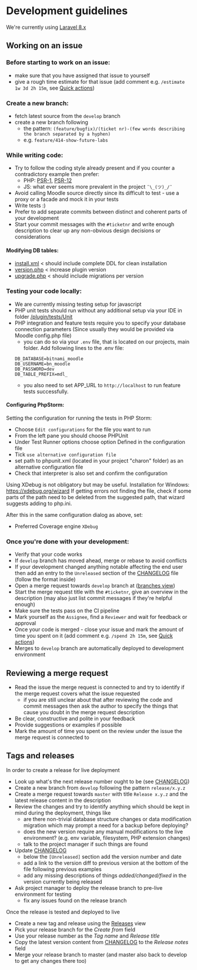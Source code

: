 # Development guidelines

We're currently using [Laravel 8.x](https://laravel.com/docs/8.x/releases)

## Working on an issue

### Before starting to work on an issue:

- make sure that you have assigned that issue to yourself
- give a rough time estimate for that issue (add comment e.g. `/estimate 1w 3d 2h 15m`, see [Quick actions](https://gitlab.cs.ttu.ee/help/user/project/quick_actions))

### Create a new branch:

- fetch latest source from the `develop` branch
- create a new branch following
  - the pattern: `(feature/bugfix)/(ticket nr)-(few words describing the branch separated by a hyphen)`
  - e.g. `feature/414-show-future-labs`
  
### While writing code:

- Try to follow the coding style already present and if you counter a contradictory example then prefer:
  - PHP: [PSR-1](https://www.php-fig.org/psr/psr-1/), [PSR-12](https://www.php-fig.org/psr/psr-12/)
  - JS: what ever seems more prevalent in the project `¯\_(ツ)_/¯`
- Avoid calling Moodle source directly since its difficult to test - use a proxy or a facade and mock it in your tests
- Write tests :)
- Prefer to add separate commits between distinct and coherent parts of your development
- Start your commit messages with the `#ticketnr` and write enough description to clear up any non-obvious design decisions or considerations

#### Modifying DB tables:

- [install.xml](/db/install.xml) < should include complete DDL for clean installation
- [version.php](/version.php) < increase plugin version
- [upgrade.php](/db/upgrade.php) < should include migrations per version

### Testing your code locally:

- We are currently missing testing setup for javascript
- PHP unit tests should run without any additional setup via your IDE in folder [/plugin/tests/Unit](/plugin/tests/Unit)
- PHP integration and feature tests require you to specify your database connection parameters (Since usually they would be provided via Moodle config.php file)
  - you can do so via your `.env` file, that is located on our projects, main folder. Add following lines to the .env file:
  ```
  DB_DATABASE=bitnami_moodle
  DB_USERNAME=bn_moodle
  DB_PASSWORD=dev
  DB_TABLE_PREFIX=mdl_
  ```
  - you also need to set APP_URL to ```http://localhost``` to run feature tests successfully.

#### Configuring PhpStorm:

Setting the configuration for running the tests in PHP Storm:
- Choose ```Edit configurations``` for the file you want to run
- From the left pane you should choose PHPUnit
- Under Test Runner options choose option Defined in the configuration file
- Tick ```use alternative configuration file```
- set path to phpunit.xml (located in your project "charon" folder) as an alternative configuration file
- Check that interpreter is also set and confirm the configuration

Using XDebug is not obligatory but may be useful.
Installation for Windows: https://xdebug.org/wizard
If getting errors not finding the file, check if some parts of the path need to be deleted from the suggested path, that wizard suggests adding to php.ini.

After this in the same configuration dialog as above, set:
- Preferred Coverage engine ```XDebug```

### Once you're done with your development:

- Verify that your code works
- If `develop` branch has moved ahead, merge or rebase to avoid conflicts
- If your development changed anything notable affecting the end user then add an entry to the `Unreleased` section of the [CHANGELOG](/CHANGELOG.md) file (follow the format inside)
- Open a merge request towards `develop` branch at ([branches view](https://gitlab.cs.ttu.ee/ained/charon/-/branches))
- Start the merge request title with the `#ticketnr`, give an overview in the description (may also just list commit messages if they're helpful enough)
- Make sure the tests pass on the CI pipeline
- Mark yourself as the `Assignee`, find a `Reviewer` and wait for feedback or approval
- Once your code is merged - close your issue and mark the amount of time you spent on it (add comment e.g. `/spend 2h 15m`, see [Quick actions](https://gitlab.cs.ttu.ee/help/user/project/quick_actions))
- Merges to `develop` branch are automatically deployed to development environment

## Reviewing a merge request

- Read the issue the merge request is connected to and try to identify if the merge request covers what the issue requested
  - if you are still unclear about that after reviewing the code and commit messages then ask the author to specify the things that cause you doubt in the merge request description
- Be clear, constructive and polite in your feedback
- Provide suggestions or examples if possible
- Mark the amount of time you spent on the review under the issue the merge request is connected to

## Tags and releases

In order to create a release for live deployment
- Look up what's the next release number ought to be (see [CHANGELOG](/CHANGELOG.md))
- Create a new branch from `develop` following the pattern `release/x.y.z`
- Create a merge request towards `master` with title `Release x.y.z` and the latest release content in the description
- Review the changes and try to identify anything which should be kept in mind during the deployment, things like
  - are there non-trivial database structure changes or data modification migration which may prompt a need for a backup before deploying?
  - does the new version require any manual modifications to the live environment? (e.g. env variable, filesystem, PHP extension changes)
  - talk to the project manager if such things are found
- Update [CHANGELOG](/CHANGELOG.md)
  - below the `[Unreleased]` section add the version number and date
  - add a link to the version diff to previous version at the bottom of the file following previous examples
  - add any missing descriptions of things _added/changed/fixed_ in the version currently being released
- Ask project manager to deploy the release branch to pre-live environment for testing
  - fix any issues found on the release branch

Once the release is tested and deployed to live
- Create a new tag and release using the [Releases](https://gitlab.cs.ttu.ee/ained/charon/-/releases) view
- Pick your release branch for the _Create from_ field
- Use your release number as the _Tag name_ and _Release title_
- Copy the latest version content from [CHANGELOG](/CHANGELOG.md) to the _Release notes_ field
- Merge your release branch to master (and master also back to develop to get any changes there too)
